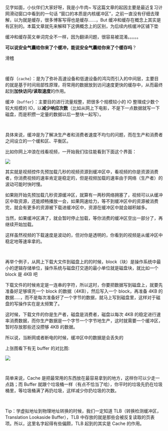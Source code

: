见字如面，小伙伴们大家好呀，我是小牛肉~ 写这篇文章的起因主要是最近复习计网滑动窗口中看到的一句话 “窗口的本质是内核缓冲区”，之前一直没有仔细去理解，以为就是缓存，很多博客写得也是缓存......，But 缓冲和缓存在概念上其实是有区别的。本篇文章就先来解释下这俩概念上的区别，为后续内核缓冲区铺下垫

缓冲和缓存英文单词完全不一样，因为翻译问题，很容易被混淆。。。。。

**可以说安全气囊给你来了个缓冲，能说安全气囊给你来了个缓存吗**？

滑稽

<br>

缓存（`cache`）：是为了弥补高速设备和低速设备的鸿沟而引入的中间层，主要目的就是基于时间局部性原理，将常用的数据放到访问速度更快的缓存中，从而最终起到**加快访问/读取速度**的作用。

缓冲（`buffer`）：主要目的进行流量规整，把很多个规模较小的 IO 整理成少数个较大规模的 IO，以**减少响应次数**（比如从网上下电影，不是下一点数据就写一下磁盘，而是积攒一定量的数据以后一整块一起写）。

<br>

具体来说，缓冲是为了解决生产者和消费者速度不均匀的问题，而在生产和消费者之间设立的一个缓和区、平衡区。

比如你网上冲浪在线看视频，一开始我们往往能看到下面这个界面：

![](https://cs-wiki.oss-cn-shanghai.aliyuncs.com/img/20220420151732.png)

其实就是视频控件先预加载几秒的视频资源到缓冲区中，看视频的你是资源消费者，你消费视频的速率肯定是稳定的，但是视频加载的速率由于网络（生产者）的波动可能时快时慢。

如果刚开始先预加载几秒资源缓冲区，就算有一两秒网络拥塞了，视频可以从缓冲区中取资源，还能顺畅播放一会，如果网速给力，等不到缓冲区中的资源被消费完，就会有更多的资源被下载进缓冲区中，资源在缓冲区中就会越积越多。

当然，如果缓冲区满了，就会暂时停止加载，等你消费的缓冲区空出一部分了，再继续开始加载。

这样虽然视频的下载速度是波动的，但对你是透明的，你看到的视频是从缓冲区中稳定地等速率拿的。

<br>

再举个例子，从网上下载大文件到磁盘上的的时候，block（块）是操作系统中最小的逻辑存储单位，操作系统与磁盘打交道的最小单位就是磁盘块，就比如一个 block 是 4KB 吧

下载文件的时候肯定是一连串的字符，所以这时，你要把数据写到磁盘上，就要先准备好足够填充一个 block 的数据（4KB），然后写入一个 block，再准备 4KB 的数据.....，而不是每次准备好了一个字节的数据，就马上写到磁盘里，这样对于磁盘的写操作实在是太频繁了。

这时候，下载文件的你是生产者，磁盘是消费者，磁盘以每次 4KB 的稳定进行速率消费数据，而你生产数据是一个字节一个字节地生产，这时就需要一个缓冲区，暂时存放那些还没攒够 4KB 的数据。

所以说，当断网或者断电的时候，缓冲区中的数据是会丢失的

上张图看下有无 buffer 的对比图:

![](https://cs-wiki.oss-cn-shanghai.aliyuncs.com/img/20220420160031.png)

<br>

简单来说，Cache 是把最常用的东西放在最容易拿到的地方，这样你可以少走一点路；而 Buffer 就跟个垃圾桶一样（有点不恰当了哈），你平时的垃圾先扔在垃圾桶里，等垃圾桶满了再扔垃圾，这样减少你扔垃圾的次数。

<br>

Tip：学虚拟地址到物理地址转换的时候，我们一定知道 TLB（转换检测缓冲区，Translation Lookaside Buffer），TLB 中存放的就是那些会被反复读取的页表项。所以，这里名字起得有些偏颇，TLB 起到的其实是 Cache 的作用。